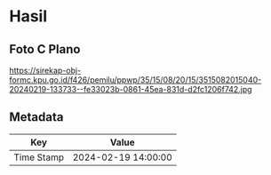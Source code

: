 # Hasil

## Foto C Plano

https://sirekap-obj-formc.kpu.go.id/f426/pemilu/ppwp/35/15/08/20/15/3515082015040-20240219-133733--fe33023b-0861-45ea-831d-d2fc1206f742.jpg


## Metadata

| Key        | Value               |
| ---------- | ------------------- |
| Time Stamp | 2024-02-19 14:00:00 |



